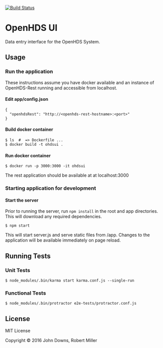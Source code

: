 [![Build Status](https://travis-ci.org/munk/openhds-ui.svg?branch=master)](https://travis-ci.org/munk/openhds-ui)

# OpenHDS UI

Data entry interface for the OpenHDS System.

## Usage

### Run the application

These instructions assume you have docker available and an instance of
OpenHDS-Rest running and accessible from localhost.

#### Edit app/config.json

    {
      "openhdsRest": "http://<openhds-rest-hostname>:<port>"
    }

#### Build docker container

    $ ls  #  => Dockerfile ...
    $ docker build -t ohdsui .

#### Run docker container

    $ docker run -p 3000:3000 -it ohdsui

The rest application should be available at at localhost:3000

### Starting application for development

#### Start the server

Prior to running the server, run `npm install` in the root and app directories. This will download any required dependencies.
    
    $ npm start

This will start server.js and serve static files from /app. Changes to the application will be available immediately on page reload.

## Running Tests

### Unit Tests

    $ node_modules/.bin/karma start karma.conf.js --single-run

### Functional Tests

    $ node_modules/.bin/protractor e2e-tests/protractor.conf.js

## License

MIT License

Copyright © 2016 John Downs, Robert Miller
